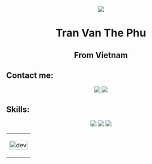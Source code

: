 <p align="center"><img src="https://img.icons8.com/color/48/000000/vietnam-circular.png"/></p>
<h1 align="center">Tran Van The Phu</h1>
<h2 align="center">From Vietnam</h2>

## Contact me:
  <p align="center">
    <a href="https://www.facebook.com/phub1609666" alt="Facebook">
      <img src="https://img.icons8.com/fluent/48/000000/facebook-new.png" target="_blank"/>
    </a>
    <a href="https://github.com/phub1609666" alt="Github">
      <img src="https://img.icons8.com/fluent/48/000000/github.png"/>
    </a>
  </p>

## Skills:
  <p align="center">
    <img src="https://img.icons8.com/color/48/000000/c-programming.png"/>
    <img src="https://img.icons8.com/color/48/000000/c-plus-plus-logo.png"/>
    <img src="https://img.icons8.com/fluency/48/000000/python.png"/>
  </p>

<table style="width:100%;">
  <tr>
    <td>
      <p align="center"> 
        <img src="https://cdn.dribbble.com/users/1059583/screenshots/4171367/coding-freak.gif" alt="dev" width="100%"/>
      </p>
    </td>
  </tr>
